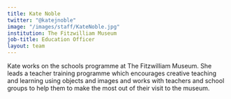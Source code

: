 ```yaml
---
title: Kate Noble
twitter: "@katejnoble"
image: "/images/staff/KateNoble.jpg"
institution: The Fitzwilliam Museum
job-title: Education Officer
layout: team
---
```

Kate works on the schools programme at The Fitzwilliam Museum. She leads a teacher
training programme which encourages creative teaching and learning using objects
and images and works with teachers and school groups to help them to make the most
out of their visit to the museum.

